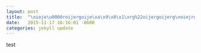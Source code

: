 ```yaml
---
layout: post
title:  "\nioje\u0000roijergoije\xa\x9\x8\x1\xrg%22oijergoijerg\noiejrg eoirjoi jjeoijg eoirjg\n eoirjg eo\t\rijg eoriijg eiogj eroi jeroigj eroi jeoigj eroi jeoij eroi jeroi ijeroi gjerogi jerogi jergoij erogij eoigj eoijg eroigj eroi gjeoigj eroigj eroi gj"
date:   2015-11-17 16:16:01 -0600
categories: jekyll update
---
```


test

